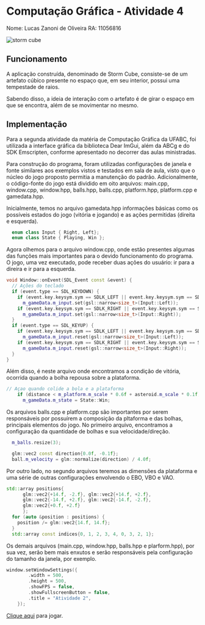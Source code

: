 # Computação Gráfica - Atividade 4

Nome: Lucas Zanoni de Oliveira
RA: 11056816

![storm cube](https://user-images.githubusercontent.com/27233049/206914958-d92987e2-8ac7-40bc-9f60-700cb7c725ad.png)

## Funcionamento

A aplicação construída, denominado de Storm Cube, consiste-se de um artefato cúbico presente no espaço que, em seu interior, possui uma tempestade de raios.

Sabendo disso, a ideia de interação com o artefato é de girar o espaço em que se encontra, além de se movimentar no mesmo.

## Implementação

Para a segunda atividade da matéria de Computação Gráfica da UFABC, foi utilizada a interface gráfica da biblioteca Dear ImGui, além da ABCg e do SDK Emscripten, conforme apresentado no decorrer das aulas ministradas.

Para construção do programa, foram utilizadas configurações de janela e fonte similares aos exemplos vistos e testados em sala de aula, visto que o núcleo do jogo proposto permitia a manutenção do padrão. Adicionalmente, o código-fonte do jogo está dividido em oito arquivos: main.cpp, window.cpp, window.hpp, balls.hpp, balls.cpp, platform.hpp, platform.cpp e gamedata.hpp.

Inicialmente, temos no arquivo gamedata.hpp informações básicas como os possíveis estados do jogo (vitória e jogando) e as ações permitidas (direita e esquerda).

```c++
  enum class Input { Right, Left};
  enum class State { Playing, Win };
```

Agora olhemos para o arquivo window.cpp, onde estão presentes algumas das funções mais importantes para o devido funcionamento do programa. O jogo, uma vez executado, pode receber duas ações do usuário: ir para a direira e ir para a esquerda.

```c++
void Window::onEvent(SDL_Event const &event) {
  // Ações do teclado
  if (event.type == SDL_KEYDOWN) {
    if (event.key.keysym.sym == SDLK_LEFT || event.key.keysym.sym == SDLK_a)
      m_gameData.m_input.set(gsl::narrow<size_t>(Input::Left));
    if (event.key.keysym.sym == SDLK_RIGHT || event.key.keysym.sym == SDLK_d)
      m_gameData.m_input.set(gsl::narrow<size_t>(Input::Right));
  }
  if (event.type == SDL_KEYUP) {
    if (event.key.keysym.sym == SDLK_LEFT || event.key.keysym.sym == SDLK_a)
      m_gameData.m_input.reset(gsl::narrow<size_t>(Input::Left));
    if (event.key.keysym.sym == SDLK_RIGHT || event.key.keysym.sym == SDLK_d)
      m_gameData.m_input.reset(gsl::narrow<size_t>(Input::Right));
  }
}
```
Além disso, é neste arquivo onde encontramos a condição de vitória, ocorrida quando a bolha repousa sobre a plataforma.

```c++
// Açao quando colide a bola e a plataforma
    if (distance < m_platform.m_scale * 0.6f + asteroid.m_scale * 0.1f) {
      m_gameData.m_state = State::Win;
```

Os arquivos balls.cpp e platform.cpp são importantes por serem responsáveis por possuírem a composição da pltaforma e das bolhas, principais elementos do jogo. No primeiro arquivo, encontramos a configuração da quantidade de bolhas e sua velocidade/direção.

```c++
  m_balls.resize(3);
```

```c++
  glm::vec2 const direction{0.0f, -0.1f};
  ball.m_velocity = glm::normalize(direction) / 4.0f;
```

Por outro lado, no segundo arquivos teremos as dimensões da plataforma e uma série de outras configurações envolvendo o EBO, VBO e VAO.


```c++
std::array positions{
      glm::vec2{+14.f, -2.f}, glm::vec2{+14.f, +2.f},
      glm::vec2{-14.f, +2.f}, glm::vec2{-14.f, -2.f},
      glm::vec2{+0.f, +2.f}
      };
  for (auto &position : positions) {
    position /= glm::vec2{14.f, 14.f};
  }
  std::array const indices{0, 1, 2, 3, 4, 0, 3, 2, 1};
```

Os demais arquivos (main.cpp, window.hpp, balls.hpp e plarform.hpp), por sua vez, serão bem mais enxutos e serão responsáveis pela configuração do tamanho da janela, por exemplo.

```c++
window.setWindowSettings({
        .width = 500,
        .height = 500,
        .showFPS = false,
        .showFullscreenButton = false,
        .title = "Atividade 2",
    });
```

[Clique aqui](https://zzanoni.github.io/computacao_grafica/atividade2/abcg/public/index.html) para jogar. 
